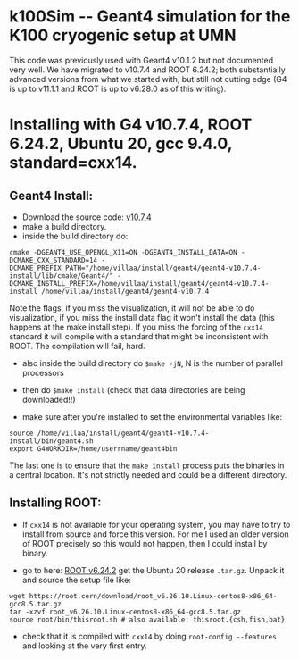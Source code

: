 # k100Sim -- Geant4 simulation for the K100 cryogenic setup at UMN

This code was previously used with Geant4 v10.1.2 but not documented very well. We have migrated
to v10.7.4 and ROOT 6.24.2; both substantially advanced versions from what we started with, but
still not cutting edge (G4 is up to v11.1.1 and ROOT is up to v6.28.0 as of this writing). 


# Installing with G4 v10.7.4, ROOT 6.24.2, Ubuntu 20, gcc 9.4.0, standard=cxx14.


## Geant4 Install:

 - Download the source code: [v10.7.4](https://geant4.web.cern.ch/download/10.7.4.html)
 - make a build directory.
 - inside the build directory do:

```
cmake -DGEANT4_USE_OPENGL_X11=ON -DGEANT4_INSTALL_DATA=ON -DCMAKE_CXX_STANDARD=14 -DCMAKE_PREFIX_PATH="/home/villaa/install/geant4/geant4-v10.7.4-install/lib/cmake/Geant4/" -DCMAKE_INSTALL_PREFIX=/home/villaa/install/geant4/geant4-v10.7.4-install /home/villaa/install/geant4/geant4-v10.7.4
```

Note the flags, if you miss the visualization, it will not be able to do visualization, if you
miss the install data flag it won't install the data (this happens at the make install step). If
you miss the forcing of the `cxx14` standard it will compile with a standard that might be
inconsistent with ROOT. The compilation will fail, hard. 

 - also inside the build directory do `$make -jN`, N is the number of parallel processors 
 - then do `$make install` (check that data directories are being downloaded!!)

 - make sure after you're installed to set the environmental variables like:

`source /home/villaa/install/geant4/geant4-v10.7.4-install/bin/geant4.sh` <br>
`export G4WORKDIR=/home/userrname/geant4bin`

The last one is to ensure that the `make install` process puts the binaries in a central location.
It's not strictly needed and could be a different directory.

## Installing ROOT:

 - If `cxx14` is not available for your operating system, you may have to try to install from source and force this version. For me I used an older version of ROOT precisely so this would not happen, then I could install by binary. 

 - go to here: [ROOT v6.24.2](https://root.cern/releases/release-62402/) get the Ubuntu 20 release `.tar.gz`. Unpack it and source the setup file like:

```
wget https://root.cern/download/root_v6.26.10.Linux-centos8-x86_64-gcc8.5.tar.gz
tar -xzvf root_v6.26.10.Linux-centos8-x86_64-gcc8.5.tar.gz
source root/bin/thisroot.sh # also available: thisroot.{csh,fish,bat}
```

 - check that it is compiled with `cxx14` by doing `root-config --features` and looking at the very first entry. 

